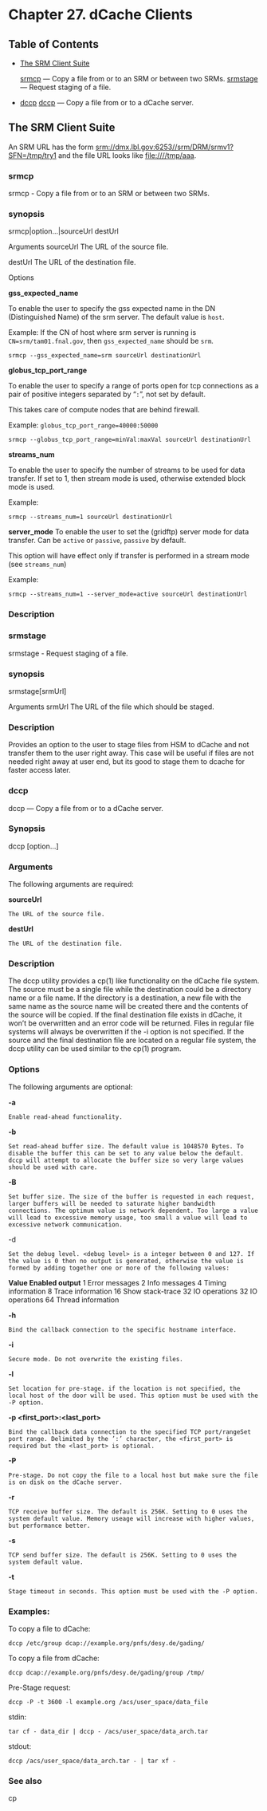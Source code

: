 Chapter 27. dCache Clients
===========================

## Table of Contents

+ [The SRM Client Suite](#the-srm-client-suite)

  [srmcp](#srmcp) — Copy a file from or to an SRM or between two SRMs.
  [srmstage](#srmstage) — Request staging of a file.

+ [dccp](#dccp)
  [dccp](#dccp) — Copy a file from or to a dCache server.


## The SRM Client Suite

An SRM URL has the form <srm://dmx.lbl.gov:6253//srm/DRM/srmv1?SFN=/tmp/try1> and the file URL looks like <file:////tmp/aaa>.

### srmcp
srmcp - Copy a file from or to an SRM or between two SRMs.

### synopsis

srmcp|option...|sourceUrl destUrl

Arguments
  sourceUrl
    The URL of the source file.

destUrl
    The URL of the destination file.

Options

**gss_expected_name**

To enable the user to specify the gss expected name in the DN (Distinguished Name) of the srm server. The default value is `host`.

Example:
If the CN of host where srm server is running is `CN=srm/tam01.fnal.gov`, then `gss_expected_name` should be `srm`.

```console-user
srmcp --gss_expected_name=srm sourceUrl destinationUrl
```


**globus_tcp_port_range**

To enable the user to specify a range of ports open for tcp connections as a pair of positive integers separated by “`:`”, not set by default.

This takes care of compute nodes that are behind firewall.

Example:
`globus_tcp_port_range=40000:50000`

```console-user
srmcp --globus_tcp_port_range=minVal:maxVal sourceUrl destinationUrl
```

**streams_num**

To enable the user to specify the number of streams to be used for data transfer. If set to 1, then stream mode is used, otherwise extended block mode is used.

Example:
```console-user
srmcp --streams_num=1 sourceUrl destinationUrl
```

**server_mode**
To enable the user to set the (gridftp) server mode for data transfer. Can be `active` or `passive`, `passive` by default.

This option will have effect only if transfer is performed in a stream mode (see `streams_num`)

Example:
```console-user
srmcp --streams_num=1 --server_mode=active sourceUrl destinationUrl
```

### Description

### srmstage
srmstage - Request staging of a file.

### synopsis
srmstage[srmUrl]

Arguments
srmUrl
The URL of the file which should be staged.

### Description

Provides an option to the user to stage files from HSM to dCache and not transfer them to the user right away. This case will be useful if files are not needed right away at user end, but its good to stage them to dcache for faster access later.

### dccp

dccp — Copy a file from or to a dCache server.

### Synopsis
dccp [option...] <sourceUrl> <destUrl>

### Arguments

The following arguments are required:

**sourceUrl**

    The URL of the source file.

**destUrl**

    The URL of the destination file.

### Description
The dccp utility provides a cp(1) like functionality on the dCache file system. The source must be a single file while the destination could be a directory name or a file name. If the directory is a destination, a new file with the same name as the source name will be created there and the contents of the source will be copied. If the final destination file exists in dCache, it won’t be overwritten and an error code will be returned. Files in regular file systems will always be overwritten if the -i option is not specified. If the source and the final destination file are located on a regular file system, the dccp utility can be used similar to the cp(1) program.

### Options
The following arguments are optional:

**-a**

    Enable read-ahead functionality.

**-b <bufferSize>**

    Set read-ahead buffer size. The default value is 1048570 Bytes. To disable the buffer this can be set to any value below the default. dccp will attempt to allocate the buffer size so very large values should be used with care.

**-B <bufferSize>**

    Set buffer size. The size of the buffer is requested in each request, larger buffers will be needed to saturate higher bandwidth connections. The optimum value is network dependent. Too large a value will lead to excessive memory usage, too small a value will lead to excessive network communication.
-d <debug level>

    Set the debug level. <debug level> is a integer between 0 and 127. If the value is 0 then no output is generated, otherwise the value is formed by adding together one or more of the following values:

**Value	Enabled output**
  1	    Error messages
  2	    Info messages
  4	    Timing information
  8	    Trace information
  16  	Show stack-trace
  32	  IO operations
  32  	IO operations
  64	  Thread information

**-h <replyHostName>**

    Bind the callback connection to the specific hostname interface.

**-i**

    Secure mode. Do not overwrite the existing files.

**-l <location>**

    Set location for pre-stage. if the location is not specified, the local host of the door will be used. This option must be used with the -P option.

**-p <first_port>:<last_port>**

    Bind the callback data connection to the specified TCP port/rangeSet port range. Delimited by the ’:’ character, the <first_port> is required but the <last_port> is optional.

**-P**

    Pre-stage. Do not copy the file to a local host but make sure the file is on disk on the dCache server.

**-r <bufferSize>**

    TCP receive buffer size. The default is 256K. Setting to 0 uses the system default value. Memory useage will increase with higher values, but performance better.

**-s <bufferSize>**

    TCP send buffer size. The default is 256K. Setting to 0 uses the system default value.

**-t <time>**

    Stage timeout in seconds. This option must be used with the -P option.

### Examples:

To copy a file to dCache:

```console-user
dccp /etc/group dcap://example.org/pnfs/desy.de/gading/
```

To copy a file from dCache:

```console-user
dccp dcap://example.org/pnfs/desy.de/gading/group /tmp/
```

Pre-Stage request:

```console-user
dccp -P -t 3600 -l example.org /acs/user_space/data_file
```

stdin:

```console-user
tar cf - data_dir | dccp - /acs/user_space/data_arch.tar
```

stdout:

```console-user
dccp /acs/user_space/data_arch.tar - | tar xf -
```

### See also

cp

